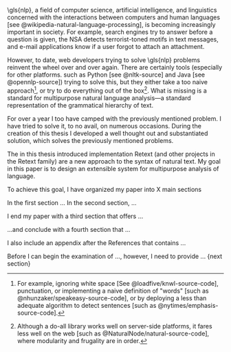 
\gls{nlp}, a field of computer science, artificial intelligence, and linguistics concerned with the interactions between computers and human languages [see @wikipedia-natural-language-processing], is becoming increasingly important in society. For example, search engines try to answer before a question is given, the NSA detects terrorist-toned motifs in text messages, and e-mail applications know if a user forgot to attach an attachment.

However, to date, web developers trying to solve \gls{nlp} problems reinvent the wheel over and over again. There are certainly tools (especially for other platforms. such as Python [see @nltk-source] and Java [see @opennlp-source]) trying to solve this, but they either take a too naive approach[^introduction-1], or try to do everything out of the box[^introduction-2]. What is missing is a standard for multipurpose natural language analysis—a standard representation of the grammatical hierarchy of text.

For over a year I too have camped with the previously mentioned problem. I have tried to solve it, to no avail, on numerous occasions. During the creation of this thesis I developed a well thought out and substantiated solution, which solves the previously mentioned problems.

The in this thesis introduced implementation Retext (and other projects in the Retext family) are a new approach to the syntax of natural text. My goal in this paper is to design an extensible system for multipurpose analysis of language.

To achieve this goal, I have organized my paper into X main sections

In the first section ...
In the second section, ...

I end my paper with a third section that offers ...

...and conclude with a fourth section that ...

I also include an appendix after the References that contains ...

Before I can begin the examination of ..., however, I need to provide ... {next section}

[^introduction-1]: For example, ignoring white space [See @loadfive/knwl-source-code], punctuation, or implementing a naive definition of "words" [such as @nhunzaker/speakeasy-source-code], or by deploying a less than adequate algorithm to detect sentences [such as @nytimes/emphasis-source-code].

[^introduction-2]: Although a do-all library works well on server-side platforms, it fares less well on the web [such as @NaturalNode/natural-source-code], where modularity and frugality are in order.

